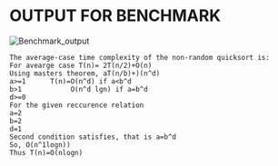 # OUTPUT FOR BENCHMARK
![Benchmark_output](https://github.com/user-attachments/assets/f8d3826d-eb9c-4a06-b3d4-528af77e4bdd)

```
The average-case time complexity of the non-random quicksort is:
For avearge case T(n)= 2T(n/2)+O(n)
Using masters theorem, aT(n/b)+)(n^d)
a>=1      T(n)=O(n^d) if a<b^d
b>1            O(n^d lgn) if a=b^d
d>=0
For the given reccurence relation
a=2
b=2
d=1
Second condition satisfies, that is a=b^d
So, O(n^1logn))         
Thus T(n)=O(nlogn)
```
